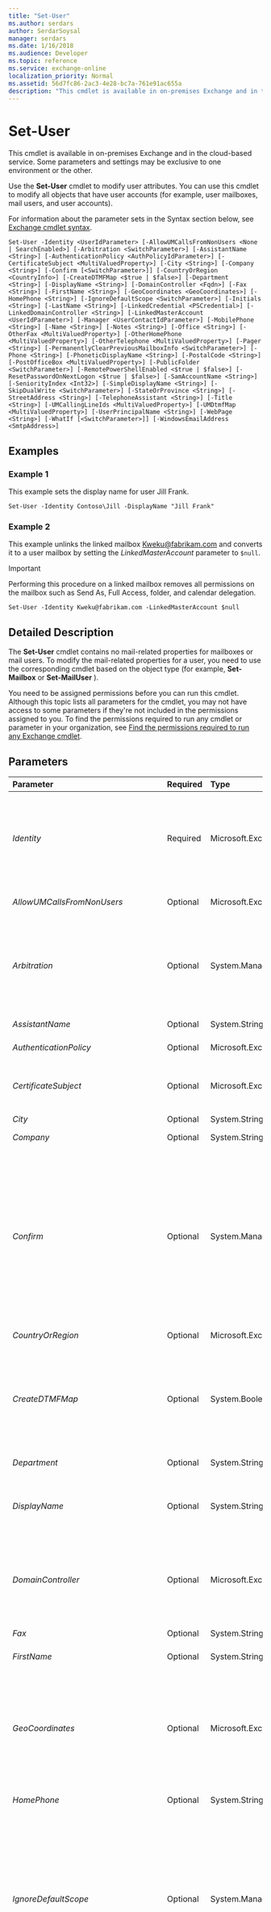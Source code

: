 ```yaml
---
title: "Set-User"
ms.author: serdars
author: SerdarSoysal
manager: serdars
ms.date: 1/16/2018
ms.audience: Developer
ms.topic: reference
ms.service: exchange-online
localization_priority: Normal
ms.assetid: 56d7fc86-2ac3-4e28-bc7a-761e91ac655a
description: "This cmdlet is available in on-premises Exchange and in the cloud-based service. Some parameters and settings may be exclusive to one environment or the other."
---
```


# Set-User

This cmdlet is available in on-premises Exchange and in the cloud-based service. Some parameters and settings may be exclusive to one environment or the other. 
  
Use the **Set-User** cmdlet to modify user attributes. You can use this cmdlet to modify all objects that have user accounts (for example, user mailboxes, mail users, and user accounts).
  
For information about the parameter sets in the Syntax section below, see [Exchange cmdlet syntax](https://technet.microsoft.com/library/bb123552.aspx). 
  
```
Set-User -Identity <UserIdParameter> [-AllowUMCallsFromNonUsers <None | SearchEnabled>] [-Arbitration <SwitchParameter>] [-AssistantName <String>] [-AuthenticationPolicy <AuthPolicyIdParameter>] [-CertificateSubject <MultiValuedProperty>] [-City <String>] [-Company <String>] [-Confirm [<SwitchParameter>]] [-CountryOrRegion <CountryInfo>] [-CreateDTMFMap <$true | $false>] [-Department <String>] [-DisplayName <String>] [-DomainController <Fqdn>] [-Fax <String>] [-FirstName <String>] [-GeoCoordinates <GeoCoordinates>] [-HomePhone <String>] [-IgnoreDefaultScope <SwitchParameter>] [-Initials <String>] [-LastName <String>] [-LinkedCredential <PSCredential>] [-LinkedDomainController <String>] [-LinkedMasterAccount <UserIdParameter>] [-Manager <UserContactIdParameter>] [-MobilePhone <String>] [-Name <String>] [-Notes <String>] [-Office <String>] [-OtherFax <MultiValuedProperty>] [-OtherHomePhone <MultiValuedProperty>] [-OtherTelephone <MultiValuedProperty>] [-Pager <String>] [-PermanentlyClearPreviousMailboxInfo <SwitchParameter>] [-Phone <String>] [-PhoneticDisplayName <String>] [-PostalCode <String>] [-PostOfficeBox <MultiValuedProperty>] [-PublicFolder <SwitchParameter>] [-RemotePowerShellEnabled <$true | $false>] [-ResetPasswordOnNextLogon <$true | $false>] [-SamAccountName <String>] [-SeniorityIndex <Int32>] [-SimpleDisplayName <String>] [-SkipDualWrite <SwitchParameter>] [-StateOrProvince <String>] [-StreetAddress <String>] [-TelephoneAssistant <String>] [-Title <String>] [-UMCallingLineIds <MultiValuedProperty>] [-UMDtmfMap <MultiValuedProperty>] [-UserPrincipalName <String>] [-WebPage <String>] [-WhatIf [<SwitchParameter>]] [-WindowsEmailAddress <SmtpAddress>]

```

## Examples
<a name="Examples"> </a>

### Example 1

This example sets the display name for user Jill Frank.
  
```
Set-User -Identity Contoso\Jill -DisplayName "Jill Frank"
```

### Example 2

This example unlinks the linked mailbox Kweku@fabrikam.com and converts it to a user mailbox by setting the  _LinkedMasterAccount_ parameter to `$null`.
  
> [!IMPORTANT]
> Performing this procedure on a linked mailbox removes all permissions on the mailbox such as Send As, Full Access, folder, and calendar delegation. 
  
```
Set-User -Identity Kweku@fabrikam.com -LinkedMasterAccount $null
```

## Detailed Description
<a name="DetailedDescription"> </a>

 The **Set-User** cmdlet contains no mail-related properties for mailboxes or mail users. To modify the mail-related properties for a user, you need to use the corresponding cmdlet based on the object type (for example, **Set-Mailbox** or **Set-MailUser** ).
  
You need to be assigned permissions before you can run this cmdlet. Although this topic lists all parameters for the cmdlet, you may not have access to some parameters if they're not included in the permissions assigned to you. To find the permissions required to run any cmdlet or parameter in your organization, see [Find the permissions required to run any Exchange cmdlet](https://technet.microsoft.com/library/mt432940.aspx).
  
## Parameters
<a name="DetailedDescription"> </a>

|**Parameter**|**Required**|**Type**|**Description**|
|:-----|:-----|:-----|:-----|
| _Identity_ <br/> |Required  <br/> |Microsoft.Exchange.Configuration.Tasks.UserIdParameter  <br/> | The _Identity_ parameter specifies the user that you want to modify. You can use any value that uniquely identifies the user. <br/>  For example: <br/>  Name <br/>  Display name <br/>  Distinguished name (DN) <br/>  Canonical DN <br/>  GUID <br/> |
| _AllowUMCallsFromNonUsers_ <br/> |Optional  <br/> |Microsoft.Exchange.Data.Directory.Recipient.AllowUMCallsFromNonUsersFlags  <br/> |The  _AllowUMCallsFromNonUsers_ parameter specifies whether to exclude the user from directory searches. <br/> |
| _Arbitration_ <br/> |Optional  <br/> |System.Management.Automation.SwitchParameter  <br/> |This parameter is available only in on-premises Exchange.  <br/> The  _Arbitration_ parameter specifies that the mailbox for which you are executing the command is an arbitration mailbox. Arbitration mailboxes are used for managing approval workflow. For example, an arbitration mailbox is used for handling moderated recipients and distribution group membership approval. <br/> |
| _AssistantName_ <br/> |Optional  <br/> |System.String  <br/> |The  _AssistantName_ parameter specifies the name of the user's assistant. <br/> |
| _AuthenticationPolicy_ <br/> |Optional  <br/> |Microsoft.Exchange.Configuration.Tasks.AuthPolicyIdParameter  <br/> |This parameter is reserved for internal Microsoft use.  <br/> |
| _CertificateSubject_ <br/> |Optional  <br/> |Microsoft.Exchange.Data.MultiValuedProperty  <br/> |This parameter is available only in on-premises Exchange.  <br/> The  _CertificateSubject_ parameter specifies the value of the subject field of the user's digital certificate. <br/> |
| _City_ <br/> |Optional  <br/> |System.String  <br/> |The  _City_ parameter specifies the user's city. <br/> |
| _Company_ <br/> |Optional  <br/> |System.String  <br/> |The  _Company_ parameter specifies the user's company. <br/> |
| _Confirm_ <br/> |Optional  <br/> |System.Management.Automation.SwitchParameter  <br/> | The _Confirm_ switch specifies whether to show or hide the confirmation prompt. How this switch affects the cmdlet depends on if the cmdlet requires confirmation before proceeding. <br/>  Destructive cmdlets (for example, **Remove-\*** cmdlets) have a built-in pause that forces you to acknowledge the command before proceeding. For these cmdlets, you can skip the confirmation prompt by using this exact syntax: `-Confirm:$false`.  <br/>  Most other cmdlets (for example, **New-\*** and **Set-\*** cmdlets) don't have a built-in pause. For these cmdlets, specifying the _Confirm_ switch without a value introduces a pause that forces you acknowledge the command before proceeding. <br/> |
| _CountryOrRegion_ <br/> |Optional  <br/> |Microsoft.Exchange.Data.Directory.CountryInfo  <br/> |The  _CountryOrRegion_ parameter specifies the user's country or region. <br/> |
| _CreateDTMFMap_ <br/> |Optional  <br/> |System.Boolean  <br/> | The _CreateDTMFMap_ parameter specifies whether to create a dual-tone multiple-frequency (DTMF) map for the recipient. This allows the recipient to be identified by using a telephone keypad in Unified Messaging (UM) environments. Valid values are: <br/>  `$true`: A DTMF map is created for the recipient. This is the default value.  <br/>  `$false`: A DTMF map isn't created for the recipient.  <br/> |
| _Department_ <br/> |Optional  <br/> |System.String  <br/> |The  _Department_ parameter specifies the user's department. <br/> |
| _DisplayName_ <br/> |Optional  <br/> |System.String  <br/> |The  _DisplayName_ parameter specifies the display name of the user. The display name is visible in the Exchange admin center and in Active Directory. The maximum length is 256 characters. If the value contains spaces, enclose the value in quotation marks ("). <br/> |
| _DomainController_ <br/> |Optional  <br/> |Microsoft.Exchange.Data.Fqdn  <br/> |This parameter is available only in on-premises Exchange.  <br/> The  _DomainController_ parameter specifies the domain controller that's used by this cmdlet to read data from or write data to Active Directory. You identify the domain controller by its fully qualified domain name (FQDN). For example, `dc01.contoso.com`.  <br/> |
| _Fax_ <br/> |Optional  <br/> |System.String  <br/> |The  _Fax_ parameter specifies the user's fax number. <br/> |
| _FirstName_ <br/> |Optional  <br/> |System.String  <br/> |The  _FirstName_ parameter specifies the user's first name. <br/> |
| _GeoCoordinates_ <br/> |Optional  <br/> |Microsoft.Exchange.Data.GeoCoordinates  <br/> | The _GeoCoordinates_ parameter specifies the user's physical location in latitude, longitude, and altitude coordinates. Use this parameter to specify the global position of physical resources, such as conference rooms. You have to specify one of the following sets of coordinates; use semicolons to separate the values. <br/>  Latitude and longitude; for example, `"47.644125;-122.122411"` <br/>  Latitude, longitude, and altitude; for example, `"47.644125;-122.122411;161.432"` <br/> |
| _HomePhone_ <br/> |Optional  <br/> |System.String  <br/> |The  _HomePhone_ parameter specifies the user's home telephone number. <br/> |
| _IgnoreDefaultScope_ <br/> |Optional  <br/> |System.Management.Automation.SwitchParameter  <br/> | This parameter is available only in on-premises Exchange. <br/>  The _IgnoreDefaultScope_ switch tells the command to ignore the default recipient scope setting for the Exchange Management Shell session, and to use the entire forest as the scope. This allows the command to access Active Directory objects that aren't currently available in the default scope. <br/>  Using the _IgnoreDefaultScope_ switch introduces the following restrictions: <br/>  You can't use the _DomainController_ parameter. The command uses an appropriate global catalog server automatically. <br/>  You can only use the DN for the _Identity_ parameter. Other forms of identification, such as alias or GUID, aren't accepted. <br/> |
| _Initials_ <br/> |Optional  <br/> |System.String  <br/> |The  _Initials_ parameter specifies the user's middle initials. <br/> |
| _LastName_ <br/> |Optional  <br/> |System.String  <br/> |The  _LastName_ parameter specifies the user's last name. <br/> |
| _LinkedCredential_ <br/> |Optional  <br/> |System.Management.Automation.PSCredential  <br/> |This parameter is available only in on-premises Exchange.  <br/> The  _LinkedCredential_ parameter specifies credentials to use to access the domain controller specified by the _LinkedDomainController_ parameter. <br/> You can only use the  _LinkedCredential_ parameter with a linked user. <br/> This parameter requires you to create a credentials object by using the **Get-Credential** cmdlet. For more information, see[Get-Credential](https://go.microsoft.com/fwlink/p/?linkId=142122).  <br/> |
| _LinkedDomainController_ <br/> |Optional  <br/> |System.String  <br/> |This parameter is available only in on-premises Exchange.  <br/> The  _LinkedDomainController_ parameter specifies the domain controller in the forest where the user account resides, if this user is a linked user. The domain controller in the forest where the user account resides is used to get security information for the account specified by the _LinkedMasterAccount_ parameter. <br/> This parameter is required only if you're connecting a linked user.  <br/> |
| _LinkedMasterAccount_ <br/> |Optional  <br/> |Microsoft.Exchange.Configuration.Tasks.UserIdParameter  <br/> | This parameter is available only in on-premises Exchange. <br/>  The _LinkedMasterAccount_ parameter specifies the master account in the forest where the user account resides, if this user is a linked user. The master account is the account to which the user links. The master account grants access to the user. You can use one of the following values: <br/>  GUID <br/>  DN <br/>  _Domain_\ _Account_ <br/>  UPN <br/>  LegacyExchangeDN <br/>  SmtpAddress <br/>  Alias <br/>  `$null` <br/>  If you set this parameter's value to `$null`, you will unlink the account and convert the linked mailbox into a non-linked user mailbox. The mailbox won't retain the permissions previously set on it such as Send As, full access, folder, and calendar delegation.  <br/>  This parameter is required only if you're connecting a linked user. <br/> |
| _Manager_ <br/> |Optional  <br/> |Microsoft.Exchange.Configuration.Tasks.UserContactIdParameter  <br/> |The  _Manager_ parameter specifies the user's manager. <br/> |
| _MobilePhone_ <br/> |Optional  <br/> |System.String  <br/> |The  _MobilePhone_ parameter specifies the user's primary mobile phone number. <br/> |
| _Name_ <br/> |Optional  <br/> |System.String  <br/> |The  _Name_ parameter specifies the unique name of the user. The maximum length is 64 characters. If the value contains spaces, enclose the value in quotation marks ("). <br/> |
| _Notes_ <br/> |Optional  <br/> |System.String  <br/> |The  _Notes_ parameters specifies additional information about the object. If the value contains spaces, enclose the value in quotation marks ("). <br/> |
| _Office_ <br/> |Optional  <br/> |System.String  <br/> |The  _Office_ parameter specifies the user's physical office name or number. <br/> |
| _OtherFax_ <br/> |Optional  <br/> |Microsoft.Exchange.Data.MultiValuedProperty  <br/> |The  _OtherFax_ parameter specifies the user's alternative fax number. <br/> |
| _OtherHomePhone_ <br/> |Optional  <br/> |Microsoft.Exchange.Data.MultiValuedProperty  <br/> |The  _OtherHomePhone_ parameter specifies the user's alternative home telephone number. <br/> |
| _OtherTelephone_ <br/> |Optional  <br/> |Microsoft.Exchange.Data.MultiValuedProperty  <br/> |The  _OtherTelephone_ parameter specifies the user's alternative telephone number. <br/> |
| _Pager_ <br/> |Optional  <br/> |System.String  <br/> |The  _Pager_ parameter specifies the user's pager number. <br/> |
| _PermanentlyClearPreviousMailboxInfo_ <br/> |Optional  <br/> |System.Management.Automation.SwitchParameter  <br/> |The  _PermanentlyClearPreviousMailboxInfo_switch specifies whether to clear the Exchange mailbox attributes on a user. You don't need to specify a value with this switch.  <br/> Clearing these attributes might be required in mailbox move and re-licensing scenarios between on-premises Exchange and Office 365.  <br/> |
| _Phone_ <br/> |Optional  <br/> |System.String  <br/> |The  _Phone_ parameter specifies the user's office telephone number. <br/> |
| _PhoneticDisplayName_ <br/> |Optional  <br/> |System.String  <br/> |The  _PhoneticDisplayName_ parameter specifies an alternate spelling of the user's name that's used for text to speech in Unified Messaging (UM) environments. Typically, you use this parameter when the pronunciation and spelling of the user's name don't match. The maximum length is 256 characters. If the value contains spaces, enclose the value in quotation marks ("). <br/> |
| _PostalCode_ <br/> |Optional  <br/> |System.String  <br/> |The  _PostalCode_ parameter specifies the user's zip code or postal code. <br/> |
| _PostOfficeBox_ <br/> |Optional  <br/> |Microsoft.Exchange.Data.MultiValuedProperty  <br/> |The  _PostOfficeBox_ parameter specifies the user's post office box number. <br/> |
| _PublicFolder_ <br/> |Optional  <br/> |System.Management.Automation.SwitchParameter  <br/> |The  _PublicFolder_ switch specifies that the user is a public folder mailbox. This switch is required to only when you change the settings of public folder mailboxes. You don't need to specify a value with this switch. <br/> Public folder mailboxes are specially designed mailboxes to store the hierarchy and content of public folders.  <br/> |
| _RemotePowerShellEnabled_ <br/> |Optional  <br/> |System.Boolean  <br/> | The _RemotePowerShellEnabled_ parameter specifies whether the user has access to remote PowerShell. Remote PowerShell access is required to open the Exchange Management Shell or the Exchange admin center (EAC), even if you're trying to open the Exchange Management Shell or the EAC on the local Mailbox server. Valid values are: <br/>  `$true`: The user has access to remote PowerShell.  <br/>  `$false`: The user doesn't have access to remote PowerShell.  <br/>  The default value depends on the management roles that are assigned to the user. <br/> |
| _ResetPasswordOnNextLogon_ <br/> |Optional  <br/> |System.Boolean  <br/> | The _ResetPasswordOnNextLogon_ parameter specifies whether the user must change their password the next time they log on. Valid values are: <br/>  `$true`: The user is required to change their password the next time they log on.  <br/>  `$false`: The user isn't required to change their password the next time they log on. This is the default value.  <br/> |
| _SamAccountName_ <br/> |Optional  <br/> |System.String  <br/> |This parameter is available only in on-premises Exchange.  <br/> The  _SamAccountName_ parameter (also known as the pre-Windows 2000 user account or group name) specifies an object identifier that's compatible with older versions of Microsoft Windows client and server operating systems. The value can contain letters, numbers, spaces, periods (.), and the characters !, #, $, %, ^, &amp;, -, _, {, }, and ~. The last character can't be a period. Unicode characters are allowed, but accented characters may generate collisions (for example, o and ö match). The maximum length is 20 characters. <br/> |
| _SeniorityIndex_ <br/> |Optional  <br/> |System.Int32  <br/> |The  _SeniorityIndex_ parameter specifies the order in which this user will display in a hierarchical address book. A user with a value of 2 will display higher in an address book than a user with a value of 1. <br/> |
| _SimpleDisplayName_ <br/> |Optional  <br/> |System.String  <br/> | The _SimpleDisplayName_ parameter is used to display an alternative description of the object when only a limited set of characters is permitted. Valid characters are: <br/>  a - z <br/>  A - Z <br/>  0 - 9 <br/>  " `<space>`", " `"`", " `'`", " `(`", " `)`", " `+`", " `,`", " `-`", " `.`", " `/`", " `:`", and " `?`".  <br/> |
| _SkipDualWrite_ <br/> |Optional  <br/> |System.Management.Automation.SwitchParameter  <br/> |This parameter is reserved for internal Microsoft use.  <br/> |
| _StateOrProvince_ <br/> |Optional  <br/> |System.String  <br/> |The  _StateOrProvince_ parameter specifies the user's state or province. <br/> |
| _StreetAddress_ <br/> |Optional  <br/> |System.String  <br/> |The  _StreetAddress_ parameter specifies the user's physical address. <br/> |
| _TelephoneAssistant_ <br/> |Optional  <br/> |System.String  <br/> |This parameter is available only in on-premises Exchange.  <br/> The  _TelephoneAssistant_ parameter specifies the telephone number of the user's assistant. <br/> |
| _Title_ <br/> |Optional  <br/> |System.String  <br/> |The  _Title_ parameter specifies the user's title. <br/> |
| _UMCallingLineIds_ <br/> |Optional  <br/> |Microsoft.Exchange.Data.MultiValuedProperty  <br/> |This parameter is available only in on-premises Exchange.  <br/> The  _UMCallingLineIds_ parameter specifies telephone numbers or extensions that can be mapped to a Unified Messaging (UM)-enabled user. You can specify more than one telephone number for each user, separated by a comma. This parameter accepts digits less than 128 characters in length and may include an optional plus sign (+) preceding the numbers. Each UM-enabled user must have a unique _UMCallingLineIds_ parameter value. <br/> |
| _UMDtmfMap_ <br/> |Optional  <br/> |Microsoft.Exchange.Data.MultiValuedProperty  <br/> | The _UMDtmfMap_ parameter specifies the dual-tone multiple-frequency (DTMF) map values for the recipient. This allows the recipient to be identified by using a telephone keypad in Unified Messaging (UM) environments. Typically, these DTMF values are automatically created and updated, but you can use this parameter to make changes manually. This parameter uses the following syntax: <br/>  `emailAddress:<integers>` <br/>  `lastNameFirstName:<integers>` <br/>  `firstNameLastName:<integers>` <br/>  To enter values that overwrite all existing entries, use the following syntax: `emailAddress:<integers>`, `lastNameFirstName:<integers>`, `firstNameLastName:<integers>`.  <br/>  If you use this syntax and you omit any of the DTMF map values, those values are removed from the recipient. For example, if you specify only `emailAddress:<integers>`, all existing  `lastNameFirstName` and `firstNameLastName` values are removed. <br/>  To add or remove values without affecting other existing entries, use the following syntax: `@{Add="emailAddress:<integers>","lastNameFirstName:<integers>","firstNameLastName:<integers>"; Remove="emailAddress:<integers>","lastNameFirstName:<integers>","firstNameLastName:<integers>"}`.  <br/>  If you use this syntax, you don't need to specify all of the DTMF map values, and you can specify multiple DTMF map values. For example, you can use `@{Add="emailAddress:<integers1>","emailAddress:<intgers2>}` to add two new values for `emailAddress` without affecting the existing `lastNameFirstName` and `firstNameLastName` values. <br/> |
| _UserPrincipalName_ <br/> |Optional  <br/> |System.String  <br/> |This parameter is available only in on-premises Exchange.  <br/> The  _UserPrincipalName_ parameter specifies the logon name for the user account. The UPN uses an email address format _\<username\>_@ _\<domain\>_. Typically, the  _\<domain\>_ value is the domain where the user account resides. <br/> |
| _WebPage_ <br/> |Optional  <br/> |System.String  <br/> |The  _WebPage_ parameter specifies the user's Web page. <br/> |
| _WhatIf_ <br/> |Optional  <br/> |System.Management.Automation.SwitchParameter  <br/> |The  _WhatIf_ switch simulates the actions of the command. You can use this switch to view the changes that would occur without actually applying those changes. You don't need to specify a value with this switch. <br/> |
| _WindowsEmailAddress_ <br/> |Optional  <br/> |Microsoft.Exchange.Data.SmtpAddress  <br/> | The _WindowsEmailAddress_ parameter specifies the Windows email address for this recipient. This is a common Active Directory attribute that's present in all environments, including environments without Exchange. Using the _WindowsEmailAddress_ parameter on a recipient has one of the following results: <br/>  In on-premises environments where the recipient is subject to email address policies (the **EmailAddressPolicyEnabled** property is set to the value `True` for the recipient), the _WindowsEmailAddress_ parameter has no effect on the **WindowsEmailAddress** property or the primary email address value. <br/>  In cloud environments or in on-premises environments where the recipient isn't subject to email address policies (the **EmailAddressPolicyEnabled** property is set to the value `False` for the recipient), the _WindowsEmailAddress_ parameter updates the **WindowsEmailAddress** property and the primary email address to the same value. <br/>  The **WindowsEmailAddress** property is visible for the recipient in Active Directory Users and Computers in the **E-mail** attribute. The attribute common name is `E-mail-Addresses`, and the **Ldap-Display-Name** is `mail`. If you modify this attribute in Active Directory, the recipient's primary email address is not updated to the same value.  <br/> |
   
## Input Types
<a name="InputTypes"> </a>

To see the input types that this cmdlet accepts, see [Cmdlet Input and Output Types](http://go.microsoft.com/fwlink/p/?linkId=616387). If the Input Type field for a cmdlet is blank, the cmdlet doesn't accept input data. 
  
## Return Types
<a name="ReturnTypes"> </a>

To see the return types, which are also known as output types, that this cmdlet accepts, see [Cmdlet Input and Output Types](http://go.microsoft.com/fwlink/p/?linkId=616387). If the Output Type field is blank, the cmdlet doesn't return data. 
  

